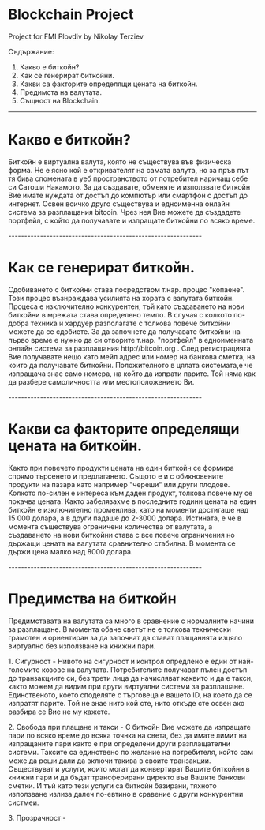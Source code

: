# Blockchain Project
Project for FMI Plovdiv by Nikolay Terziev

Съдържание:
  1. Какво е биткойн?
  2. Как се генерират биткойни.
  3. Какви са факторите определящи цената на биткойн.
  4. Предимста на валутата.
  5. Същност на Blockchain.
  -------------------------------------------------------------
 <h1>Какво е биткойн?</h1>
  <p>Биткойн е виртуална валута, която не съществува във физическа форма. Не е ясно кой е откривателят на самата валута, но за пръв път тя бива спомената в уеб пространството от потребител наричащ себе си Сатоши Накамото. За да създавате, обменяте и използвате биткойн Вие имате нуждата от достъп до компютър или смартфон с достъп до интернет. Освен всичко друго съществува и едноименна онлайн система за разплащания bitcoin. Чрез нея Вие можете да създадете портфейл, с който да получавате и изпращате биткойни по всяко време.</p>
 -------------------------------------------------------------
<h1>Как се генерират биткойн.</h1>
 <p>Сдобиването с биткойни става посредством т.нар. процес "копаене". Този процес възнраждава усилията на хората с валутата биткойн. Процеса е изключително конкурентен, тъй като създаването на нови биткойни в мрежата става определено темпо. В случая с колкото по-добра техника и хардуер разполагате с толкова повече биткойни можете да се сдобиете. 
  За да започнете да получавате биткойни на първо време е нужно да си отворите т.нар. "портфейл" в едноименната онлайн система за разплащания http://bitcoin.org . След регистрацията Вие получавате нещо като мейл адрес или номер на банкова сметка, на които да получавате биткойни. Положителното в цялата системата,е че изпращача знае само номера, на който да изпрати парите. Той няма как да разбере самоличността или местоположението Ви.</p>
 -------------------------------------------------------------
 <h1>Какви са факторите определящи цената на биткойн.</h1>
  <p> Както при повечето продукти цената на един биткойн се формира спрямо търсенето и предлагането. Същото е и с обикновените продукти на пазара като например "череши" или други плодове. Колкото по-силен е интереса към даден продукт, толкова повече му се покачва цената. Както забелязахме в последните години цената на един биткойн е изключително променлива, като на моменти достигаше над 15 000 долара, а в други падаше до 2-3000 долара. Истината, е че в момента съществува ограничени количества от валутата, а създаването на нови биткойни става с все повече ограничения но държащи цената на валутата сравнително стабилна. В момента се държи цена малко над 8000 долара. </p>
 -------------------------------------------------------------
 <h1>Предимства на биткойн</h1>
  <p>Предимставата на валутата са много в сравнение с нормалните начини за разплащане. В момента обаче светът не е толкова технически грамотен и ориентиран за да започнат да стават плащанията изцяло виртуално без използване на книжни пари.</p>
  <p>1. Сигурност - Нивото на сигурност и контрол опредлено е един от най-големите козове на валутата. Потребителите получават пълен достъп до транзакциите си, без трети лица да начисляват каквито и да е такси, както можем да видим при други виртуални системи за разплащане. Единственото, което споделяте с търговеца е вашето ID, на което да се изпратят парите. Той не знае нито кой сте, нито откъде сте освен ако разбира се Вие не му кажете.</p>
  <p>2. Свобода при плащане и такси - С биткойн Вие можете да изпращате пари по всяко време до всяка точнка на света, без да имате лимит на изпращаните пари както е при определени други разплащателни системи. Таксите са единствено по желание на потребителя, който сам може да реши дали да включи такива в своите транзакции. Съществуват и услуги, които могат да конвертират Вашите биткойни в книжни пари и да бъдат трансферирани директо във Вашите банкови сметки. И тъй като тези услуги са биткойн базирани, тяхното използване излиза далеч по-евтино в сравение с други конкурентни систмеи.</p>
  <p>3. Прозрачност - </p>
